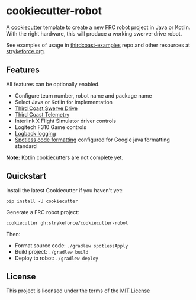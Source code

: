 # cookiecutter-robot

A [cookiecutter](https://github.com/audreyr/cookiecutter) template to create a new FRC robot project in Java or Kotlin. With the right hardware, this will produce a working swerve-drive robot.

See examples of usage in [thirdcoast-examples](https://github.com/strykeforce/thirdcoast-examples) repo and other resources at [strykeforce.org](https://strykeforce.org/resources/).

## Features

All features can be optionally enabled.

-   Configure team number, robot name and package name
-   Select Java or Kotlin for implementation
-   [Third Coast Swerve Drive](https://github.com/strykeforce/thirdcoast)
-   [Third Coast Telemetry](https://github.com/strykeforce/thirdcoast)
-   Interlink X Flight Simulator driver controls
-   Logitech F310 Game controls
-   [Logback logging](https://logback.qos.ch)
-   [Spotless code formatting](https://github.com/diffplug/spotless) configured for Google java formatting standard

**Note:** Kotlin cookiecutters are not complete yet.

## Quickstart

Install the latest Cookiecutter if you haven't yet:

    pip install -U cookiecutter

Generate a FRC robot project:

    cookiecutter gh:strykeforce/cookiecutter-robot

Then:

-   Format source code: `./gradlew spotlessApply`
-   Build project: `./gradlew build`
-   Deploy to robot: `./gradlew deploy`

## License

This project is licensed under the terms of the [MIT License](/LICENSE)
